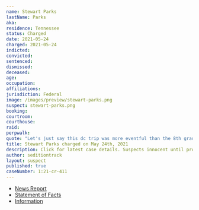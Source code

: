 ```yaml
---
name: Stewart Parks
lastName: Parks
aka:
residence: Tennessee
status: Charged
date: 2021-05-24
charged: 2021-05-24
indicted:
convicted: 
sentenced:
dismissed: 
deceased:
age:
occupation:
affiliations:
jurisdiction: Federal
image: /images/preview/stewart-parks.png
suspect: stewart-parks.png
booking:
courtroom:
courthouse:
raid:
perpwalk:
quote: "Let's just say this dc trip was more eventful than the 8th grade trip"
title: Stewart Parks charged on May 24th, 2021
description: Click for latest case details. Suspects innocent until proven guilty.
author: seditiontrack
layout: suspect
published: true
caseNumber: 1:21-cr-411
---
```

- [News Report](https://www.wsmv.com/news/two-middle-tennessee-residents-arrested-for-role-in-us-capitol-riot/article_8f4af518-c4c0-11eb-be8e-af86539b82fc.html)
- [Statement of Facts](https://www.justice.gov/usao-dc/case-multi-defendant/file/1401226/download)
- [Information](https://www.justice.gov/usao-dc/case-multi-defendant/file/1413521/download)
